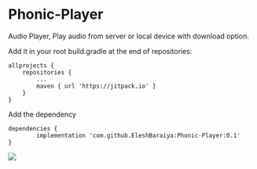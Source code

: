 # Phonic-Player
Audio Player, Play audio from server or local device with download option.

Add it in your root build.gradle at the end of repositories:
    
    allprojects {
		repositories {
			...
			maven { url 'https://jitpack.io' }
		}
	}
	
Add the dependency

    dependencies {
	        implementation 'com.github.EleshBaraiya:Phonic-Player:0.1'
	}
	
[![](https://jitpack.io/v/EleshBaraiya/Phonic-Player.svg)](https://jitpack.io/#EleshBaraiya/Phonic-Player)
